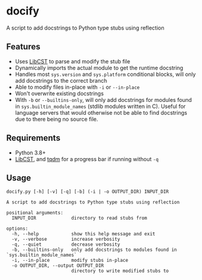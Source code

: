 # docify

A script to add docstrings to Python type stubs using reflection

## Features

- Uses [LibCST](https://github.com/Instagram/LibCST) to parse and modify the stub file
- Dynamically imports the actual module to get the runtime docstring
- Handles most `sys.version` and `sys.platform` conditional blocks, will only add docstrings to the correct branch
- Able to modify files in-place with `-i` or `--in-place`
- Won't overwrite existing docstrings
- With `-b` or `--builtins-only`, will only add docstrings for modules found in `sys.builtin_module_names` (stdlib modules written in C). Useful for language servers that would otherwise not be able to find docstrings due to there being no source file.

## Requirements

- Python 3.8+
- [LibCST](https://github.com/Instagram/LibCST), and [tqdm](https://github.com/tqdm/tqdm) for a progress bar if running without `-q`

## Usage

```
docify.py [-h] [-v] [-q] [-b] (-i | -o OUTPUT_DIR) INPUT_DIR

A script to add docstrings to Python type stubs using reflection

positional arguments:
  INPUT_DIR             directory to read stubs from

options:
  -h, --help            show this help message and exit
  -v, --verbose         increase verbosity
  -q, --quiet           decrease verbosity
  -b, --builtins-only   only add docstrings to modules found in `sys.builtin_module_names`
  -i, --in-place        modify stubs in-place
  -o OUTPUT_DIR, --output OUTPUT_DIR
                        directory to write modified stubs to
```
